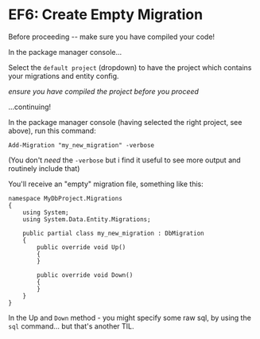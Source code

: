 # EF6: Create Empty Migration

Before proceeding -- make sure you have compiled your code!

In the package manager console...

Select the `default project` (dropdown) to have the project which contains your migrations and entity config.

*ensure you have compiled the project before you proceed*

...continuing!

In the package manager console (having selected the right project, see above), run this command:

	Add-Migration "my_new_migration" -verbose


(You don't *need* the `-verbose` but i find it useful to see more output and routinely include that)


You'll receive an "empty" migration file, something like this:


	namespace MyDbProject.Migrations
	{
		using System;
		using System.Data.Entity.Migrations;

		public partial class my_new_migration : DbMigration
		{
			public override void Up()
			{
			}

			public override void Down()
			{
			}
		}
	}



In the Up and `Down` method - you might specify some raw sql, by using the `sql` command... but that's another TIL.
